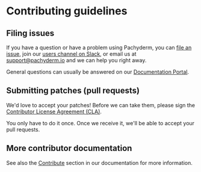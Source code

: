 # Contributing guidelines

## Filing issues

If you have a question or have a problem using Pachyderm, you can [file an issue](https://github.com/pachyderm/pachyderm/issues), join our [users channel on Slack](http://slack.pachyderm.io), or email us at [support@pachyderm.io](mailto:support@pachyderm.io) and we can help you right away.

General questions can usually be answered on our [Documentation Portal](https://docs.pachyderm.com/latest/).

## Submitting patches (pull requests)

We'd love to accept your patches! Before we can take them, please sign the [Contributor License Agreement (CLA)](https://pachyderm.wufoo.com/forms/pachyderm-contributor-license-agreement/).

You only have to do it once. Once we receive it, we'll be able to accept your pull requests.

## More contributor documentation

See also the [Contribute](https://docs.pachyderm.com/latest/contribute/) section in our documentation for more information.
